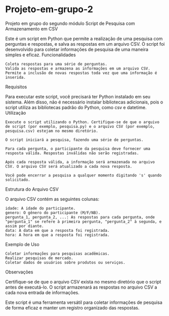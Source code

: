 # Projeto-em-grupo-2
Projeto em grupo do segundo módulo
Script de Pesquisa com Armazenamento em CSV

Este é um script em Python que permite a realização de uma pesquisa com perguntas e respostas, e salva as respostas em um arquivo CSV. O script foi desenvolvido para coletar informações de pesquisa de uma maneira simples e eficaz.
Funcionalidades

    Coleta respostas para uma série de perguntas.
    Valida as respostas e armazena as informações em um arquivo CSV.
    Permite a inclusão de novas respostas toda vez que uma informação é inserida.

Requisitos

Para executar este script, você precisará ter Python instalado em seu sistema. Além disso, não é necessário instalar bibliotecas adicionais, pois o script utiliza as bibliotecas padrão do Python, como csv e datetime.
Utilização

    Execute o script utilizando o Python. Certifique-se de que o arquivo de script (por exemplo, pesquisa.py) e o arquivo CSV (por exemplo, pesquisa.csv) estejam no mesmo diretório.

    O script iniciará a pesquisa, fazendo uma série de perguntas.

    Para cada pergunta, o participante da pesquisa deve fornecer uma resposta válida. Respostas inválidas não serão registradas.

    Após cada resposta válida, a informação será armazenada no arquivo CSV. O arquivo CSV será atualizado a cada nova resposta.

    Você pode encerrar a pesquisa a qualquer momento digitando 's' quando solicitado.

Estrutura do Arquivo CSV

O arquivo CSV contém as seguintes colunas:

    idade: A idade do participante.
    genero: O gênero do participante (M/F/NB).
    pergunta_1, pergunta_2, ...: As respostas para cada pergunta, onde "pergunta_1" se refere à primeira pergunta, "pergunta_2" à segunda, e assim por diante.
    data: A data em que a resposta foi registrada.
    hora: A hora em que a resposta foi registrada.

Exemplo de Uso

    Coletar informações para pesquisas acadêmicas.
    Realizar pesquisas de mercado.
    Coletar dados de usuários sobre produtos ou serviços.

Observações

Certifique-se de que o arquivo CSV exista no mesmo diretório que o script antes de executá-lo. O script armazenará as respostas no arquivo CSV a cada nova entrada de informações.

Este script é uma ferramenta versátil para coletar informações de pesquisa de forma eficaz e manter um registro organizado das respostas.
